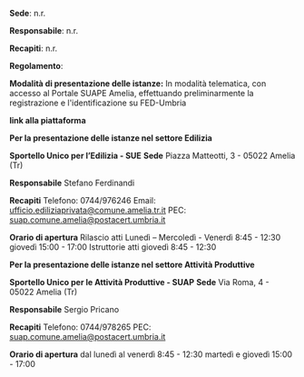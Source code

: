**Sede**:
n.r.

**Responsabile**:
n.r.

**Recapiti**:
n.r.

**Regolamento**:

**Modalità di presentazione delle istanze:**
In modalità telematica, con accesso al Portale SUAPE Amelia, effettuando preliminarmente la registrazione e l'identificazione su FED-Umbria

**link alla piattaforma**


**Per la presentazione delle istanze nel settore Edilizia**

**Sportello Unico per l’Edilizia - SUE**
**Sede**
Piazza Matteotti, 3 -  05022 Amelia (Tr)

**Responsabile**
Stefano Ferdinandi

**Recapiti**
Telefono: 0744/976246
Email: ufficio.ediliziaprivata@comune.amelia.tr.it
PEC: suap.comune.amelia@postacert.umbria.it

**Orario di apertura**
Rilascio atti
Lunedì – Mercoledì - Venerdì  8:45 - 12:30
giovedì 15:00 - 17:00
Istruttorie atti
giovedì 8:45 - 12:30


**Per la presentazione delle istanze nel settore Attività Produttive**

**Sportello Unico per le Attività Produttive - SUAP**
**Sede**
Via Roma, 4 -  05022 Amelia (Tr)

**Responsabile**
Sergio Pricano

**Recapiti**
Telefono: 0744/978265
PEC: suap.comune.amelia@postacert.umbria.it

**Orario di apertura**
dal lunedì al venerdì  8:45 - 12:30
martedì e giovedì 15:00 - 17:00
